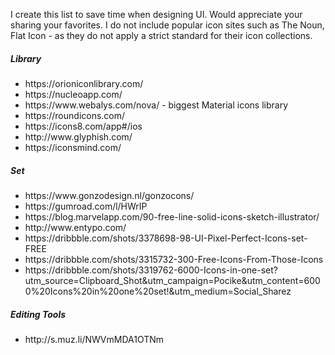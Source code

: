I create this list to save time when designing UI. Would appreciate your sharing your favorites. I do not include popular icon sites such as <bold>The Noun</bold>, <bold>Flat Icon</bold> - as they do not apply a strict standard for their icon collections. 

<h5>Library</h5>
<ul>
  <li>https://orioniconlibrary.com/</li>
  <li>https://nucleoapp.com/</li>
  <li>https://www.webalys.com/nova/ - biggest Material icons library</li>
  <li>https://roundicons.com/</li>
  <li>https://icons8.com/app#/ios</li>
  <li>http://www.glyphish.com/</li>
<li>https://iconsmind.com/</li>
</ul>

<h5>Set</h5>
<ul>
  <li>https://www.gonzodesign.nl/gonzocons/</li>
  <li>https://gumroad.com/l/HWrIP</li>
  <li>https://blog.marvelapp.com/90-free-line-solid-icons-sketch-illustrator/</li>
  <li>http://www.entypo.com/</li>
  <li>https://dribbble.com/shots/3378698-98-UI-Pixel-Perfect-Icons-set-FREE</li>
  <li>https://dribbble.com/shots/3315732-300-Free-Icons-From-Those-Icons</li>
  <li>https://dribbble.com/shots/3319762-6000-Icons-in-one-set?utm_source=Clipboard_Shot&utm_campaign=Pocike&utm_content=6000%20Icons%20in%20one%20set!&utm_medium=Social_Sharez</li>
</ul>

<h5>Editing Tools</h5>
<ul>
  <li>http://s.muz.li/NWVmMDA1OTNm</li>
 </ul>
